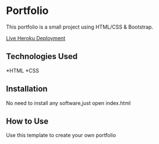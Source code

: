 # Portfolio

This portfolio is a small project using HTML/CSS & Bootstrap.

[Live Heroku Deployment](https://dorcus-portfolio.dorcusnagadya.repl.co)



## Technologies Used

*HTML
*CSS

## Installation
No need to install any software,just open index.html

## How to Use

Use this template to create your own portfolio
